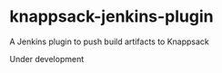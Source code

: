 knappsack-jenkins-plugin
========================

A Jenkins plugin to push build artifacts to Knappsack

Under development

